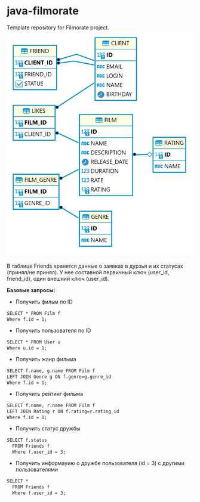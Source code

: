# java-filmorate
Template repository for Filmorate project.
![img.png](img.png)

В таблице Friends хранятся данные о заявках в дурзья и их статусах (принял/не принял).
У нее составной первичный ключ (user_id, friend_id), один внешний ключ (user_id).

__Базовые запросы:__

- Получить фильм по ID  
```
SELECT * FROM Film f
Where f.id = 1;
```
- Получить пользователя по ID  
```
SELECT * FROM User u
Where u.id = 1;
```
- Получить жанр фильма 
```
SELECT f.name, g.name FROM Film f
LEFT JOIN Genre g ON f.genre=g.genre_id
Where f.id = 1;
```
- Получить рейтинг фильма 
```
SELECT f.name, r.name FROM Film f
LEFT JOIN Rating r ON f.rating=r.rating_id
Where f.id = 1;
```
- Получить статус дружбы
```
SELECT f.status
  FROM Friends f
  Where f.user_id = 3;
```
- Получить информауию о дружбе пользователя (id = 3) с другими пользователями 
```
SELECT *
  FROM Friends f
  Where f.user_id = 3;
```